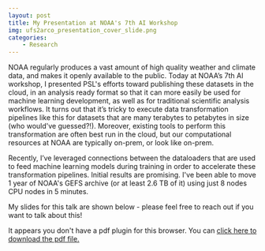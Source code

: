```yaml
---
layout: post
title: My Presentation at NOAA's 7th AI Workshop
img: ufs2arco_presentation_cover_slide.png
categories:
    - Research
---
```


NOAA regularly produces a vast amount of high quality weather and climate data,
and makes it openly available to the public.
Today at NOAA’s 7th AI workshop, I presented PSL's efforts toward publishing these datasets in the cloud,
in an analysis ready format so that it can more easily be used for machine learning development,
as well as for traditional scientific analysis workflows.
It turns out that it’s tricky to execute data transformation pipelines like
this for datasets that are many terabytes to petabytes in size (who would've guessed?!).
Moreover, existing tools to perform this transformation are often best run in the cloud,
but our computational resources at NOAA are typically on-prem, or look like on-prem.

Recently, I’ve leveraged connections between the dataloaders that are used to feed
machine learning models during training in order to accelerate these
transformation pipelines.
Initial results are promising.
I've been able to move 1 year of NOAA's GEFS archive (or at least 2.6 TB of it)
using just 8 nodes CPU nodes in 5 minutes.

My slides for this talk are shown below - please feel free to reach out if you want to talk about this!

<object data="/assets/docs/ufs2arco_noaa_ai_workshop.pdf#toolbar=1&scrollbar=1&navpanes=0"
    type="application/pdf" width="100%" height="100%">
  <p> It appears you don't have a pdf plugin for this browser.
  You can <a href="/assets/docs/tsmith_od02_poster_osm2022.pdf"> click here to
  download the pdf file.</a></p>
</object>
